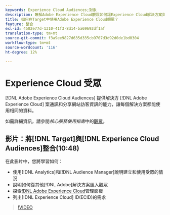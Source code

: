 ```yaml
---
keywords: Experience Cloud Audiences;對象
description: 瞭解Adobe Experience Cloud觀眾如何讓Experience Cloud解決方案與其他Adobe解決方案溝通及分享網站訪客的相關資訊。
title: 如何在Target中使用Adobe Experience Cloud觀眾？
feature: 整合
exl-id: 4502e77d-1310-41f3-8d14-ba69692df1af
translation-type: tm+mt
source-git-commit: f3a9ee9827d635d335cb9707d3d92d0de1bd0304
workflow-type: tm+mt
source-wordcount: '116'
ht-degree: 12%

---
```


# Experience Cloud 受眾

[!DNL Adobe Experience Cloud Audiences] 提供解決方 [!DNL Adobe Experience Cloud] 案通訊和分享網站訪客資訊的能力，讓每個解決方案都能使用相同的資料。

如需詳細資訊，請參閱&#x200B;*核心服務使用指南*&#x200B;中的[觀眾](https://experienceleague.adobe.com/docs/core-services/interface/audiences/audience-library.html?lang=zh-Hant)。

## 影片：將[!DNL Target]與[!DNL Experience Cloud Audiences]整合(10:48)

在此影片中，您將學習如何：

* 使用[!DNL Analytics]和[!DNL Audience Manager]說明建立和使用受眾的情況
* 說明如何從其他[!DNL Adobe]解決方案匯入觀眾
* 探索[!DNL Adobe Experience Cloud](AEC)管理面板
* 列出[!DNL Experience Cloud] ID(ECID)的需求

>[!VIDEO](https://video.tv.adobe.com/v/35152)
